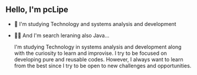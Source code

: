 ## Hello, I'm pcLipe

- 🌱 I'm studying Technology and systems analysis and development
- 👨‍💻 And I'm search leraning also Java...

  I'm studying Technology in systems analysis and development along with the curiosity to learn and improvise. I try to be focused on developing pure and reusable codes. However, I always want to learn from the best since I try to be open to new challenges and opportunities.
